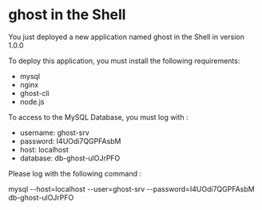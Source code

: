 # ghost in the Shell

You just deployed a new application named ghost in the Shell in version 1.0.0

To deploy this application, you must install the following requirements:

  - mysql
  - nginx
  - ghost-cli
  - node.js

To access to the MySQL Database, you must log with :

- username: ghost-srv
- password: I4UOdi7QGPFAsbM
- host: localhost
- database: db-ghost-ulOJrPFO 

Please log with the following command :

mysql --host=localhost --user=ghost-srv --password=I4UOdi7QGPFAsbM db-ghost-ulOJrPFO 